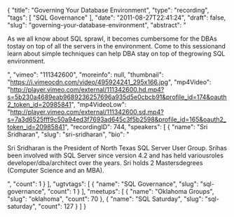 {
  "title": "Governing Your Database Environment",
  "type": "recording",
  "tags": [
    "SQL Governance"
  ],
  "date": "2011-08-27T22:41:24",
  "draft": false,
  "slug": "governing-your-database-environment",
  "abstract": "<p>As we all know about SQL sprawl, it becomes cumbersome for the DBAs tostay on top of all the servers in the environment. Come to this sessionand learn about simple techniques can help DBA stay on top of thegrowing SQL environment.</p>",
  "vimeo": "111342600",
  "moreinfo": null,
  "thumbnail": "https://i.vimeocdn.com/video/495924241_295x166.jpg",
  "mp4Video": "http://player.vimeo.com/external/111342600.hd.mp4?s=5b230a4689eab9689236257696a935d5e0cbcb91&profile_id=174&oauth2_token_id=20985841",
  "mp4VideoLow": "http://player.vimeo.com/external/111342600.sd.mp4?s=7a3d6525fff9c50a94ed3f7693ad645c3f5b2598&profile_id=165&oauth2_token_id=20985841",
  "recordingID": 744,
  "speakers": [
    {
      "name": "Sri Sridharan",
      "slug": "sri-sridharan",
      "bio": "<p>Sri Sridharan is the President of North Texas SQL Server User Group. Srihas been involved with SQL Server since version 4.2 and has held variousroles developer/dba/architect over the years. Sri holds 2 Mastersdegrees (Computer Science and an MBA).</p>",
      "count": 1
    }
  ],
  "ugtvtags": [
    {
      "name": "SQL Governance",
      "slug": "sql-governance",
      "count": 1
    }
  ],
  "meetups": [
    {
      "name": "Oklahoma Groups",
      "slug": "oklahoma",
      "count": 70
    },
    {
      "name": "SQL Saturday",
      "slug": "sql-saturday",
      "count": 127
    }
  ]
}